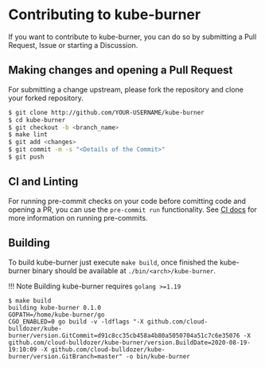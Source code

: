 # Contributing to kube-burner

If you want to contribute to kube-burner, you can do so by submitting a Pull Request, Issue or starting a Discussion.

## Making changes and opening a Pull Request

For submitting a change upstream, please fork the repository and clone your forked repository.
```bash
$ git clone http://github.com/YOUR-USERNAME/kube-burner
$ cd kube-burner
$ git checkout -b <branch_name>
$ make lint
$ git add <changes>
$ git commit -m -s "<Details of the Commit>"
$ git push
```

## CI and Linting

For running pre-commit checks on your code before comitting code and opening a PR, you can use the `pre-commit run` functionality.  See [CI docs](https://cloud-bulldozer.github.io/kube-burner/latest/contributing/pullrequest/#running-local-pre-commit) for more information on running pre-commits.

## Building

To build kube-burner just execute `make build`, once finished the kube-burner binary should be available at `./bin/<arch>/kube-burner`.

!!! Note
    Building kube-burner requires `golang >=1.19`

```console
$ make build
building kube-burner 0.1.0
GOPATH=/home/kube-burner/go
CGO_ENABLED=0 go build -v -ldflags "-X github.com/cloud-bulldozer/kube-burner/version.GitCommit=d91c8cc35cb458a4b80a5050704a51c7c6e35076 -X github.com/cloud-bulldozer/kube-burner/version.BuildDate=2020-08-19-19:10:09 -X github.com/cloud-bulldozer/kube-burner/version.GitBranch=master" -o bin/kube-burner
```
